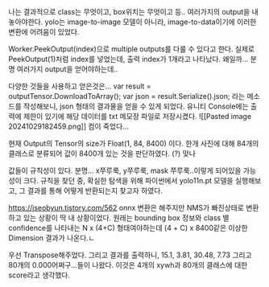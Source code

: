 나는 결과적으로 class는 무엇이고, box위치는 무엇이고 등.. 여러가지의 output을 내놓아야한다. yolo는 image-to-image 모델이 아니라, image-to-data이기에 이러한 변환에 어려움이 있었다. 

Worker.PeekOutput(index)으로 multiple outputs를 다룰 수 있다고 한다. 실제로 PeekOutput(1)처럼 index를 넣었는데, 출력 index가 1개라고 나타났다. 왜일까... 분명 여러가지 output을 얻어야하는데..

다양한 것들을 사용하고 얻은것은...
        var result = outputTensor.DownloadToArray();
        var json = result.Serialize().json;
    라는 메소드를 작성해보니, json 형태의 결과물을 얻을 수 있게 되었다.
유니티 Console에는 출력에 제한이 있기에 해당 데이터를 txt 메모장 파일로 저장시켰다.
![[Pasted image 20241029182459.png]]
컴이 죽었다...

현재 Output의 Tensor의 size가 Float(1, 84, 8400) 이다.
한개 사진에 대해 84개의 클래스로 분류되어 값이 8400개 있는 것을 판단하였다. (?) 맞나

값들이 규칙성이 있다. 분명... x쭈루룩, y쭈루룩, mask 쭈루룩..이렇게 되어있을 가능성이 크다.
규칙을 찾던 중, 확실한 탐색을 위해 파이썬에서 yolo11n.pt  모델을 실행해보고, 그 결과를 통해 어떻게 반환되는지 찾고자 하였다.

https://jseobyun.tistory.com/562
onnx 변환은 해주지만 NMS가 빠진상태로 변환하고 있는 상황이 딱 내 상황이었다.
원래는 bounding box 정보와 class 별 confidence를 나타내는 N x (4+C) 형태여야하는데 (4 + C) x 8400같은 이상한 Dimension 결과가 나온다.ㄴ

우선 Transpose해주었다. 그리고 결과를 출력하니, 
15.1, 3.81, 30.48, 7.73 그리고 80개의 0.000어쩌구...들이 나왔다. 이것은 4개의 xywh과 80개의 클래스에 대한 score라고 생각했다.

